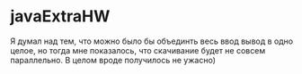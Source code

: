 # javaExtraHW

Я думал над тем, что можно было бы объединть весь ввод вывод в одно целое, но тогда мне показалось, что скачивание будет не совсем параллельно. В целом вроде получилось не ужасно)
